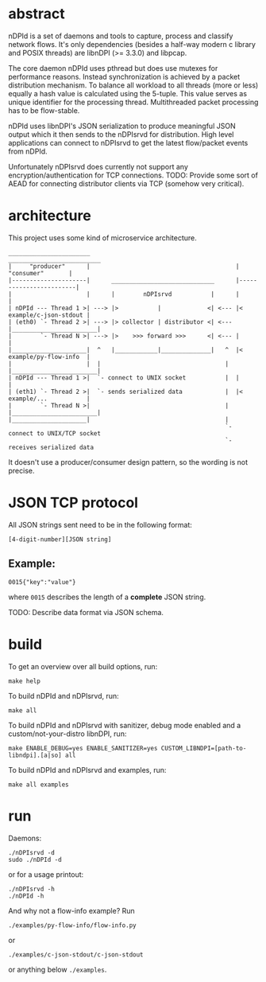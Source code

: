 # abstract

nDPId is a set of daemons and tools to capture, process and classify network flows.
It's only dependencies (besides a half-way modern c library and POSIX threads) are libnDPI (>= 3.3.0) and libpcap.

The core daemon nDPId uses pthread but does use mutexes for performance reasons.
Instead synchronization is achieved by a packet distribution mechanism.
To balance all workload to all threads (more or less) equally a hash value is calculated using the 5-tuple.
This value serves as unique identifier for the processing thread. Multithreaded packet processing has to be flow-stable.

nDPId uses libnDPI's JSON serialization to produce meaningful JSON output which it then sends to the nDPIsrvd for distribution.
High level applications can connect to nDPIsrvd to get the latest flow/packet events from nDPId.

Unfortunately nDPIsrvd does currently not support any encryption/authentication for TCP connections.
TODO: Provide some sort of AEAD for connecting distributor clients via TCP (somehow very critical).

# architecture

This project uses some kind of microservice architecture.

```text
_______________________                                         __________________________
|     "producer"      |                                         |       "consumer"       |
|---------------------|      _____________________________      |------------------------|
|                     |      |        nDPIsrvd           |      |                        |
| nDPId --- Thread 1 >| ---> |>           |             <| <--- |< example/c-json-stdout |
| (eth0) `- Thread 2 >| ---> |> collector | distributor <| <--- |________________________|
|        `- Thread N >| ---> |>    >>> forward >>>      <| <--- |                        |
|_____________________|  ^   |____________|______________|   ^  |< example/py-flow-info  |
|                     |  |                                   |  |________________________|
| nDPId --- Thread 1 >|  `- connect to UNIX socket           |  |                        |
| (eth1) `- Thread 2 >|  `- sends serialized data            |  |< example/...           |
|        `- Thread N >|                                      |  |________________________|
|_____________________|                                      |                            
                                                             `- connect to UNIX/TCP socket
                                                             `- receives serialized data  
```

It doesn't use a producer/consumer design pattern, so the wording is not precise.

# JSON TCP protocol

All JSON strings sent need to be in the following format:
```text
[4-digit-number][JSON string]
```

## Example:

```text
0015{"key":"value"}
```
where `0015` describes the length of a **complete** JSON string.

TODO: Describe data format via JSON schema.

# build

To get an overview over all build options, run:
```shell
make help
```

To build nDPId and nDPIsrvd, run:
```shell
make all
```

To build nDPId and nDPIsrvd with sanitizer, debug mode enabled and a custom/not-your-distro libnDPI, run:
```shell
make ENABLE_DEBUG=yes ENABLE_SANITIZER=yes CUSTOM_LIBNDPI=[path-to-libndpi].[a|so] all
```

To build nDPId and nDPIsrvd and examples, run:
```shell
make all examples
```

# run

Daemons:
```shell
./nDPIsrvd -d
sudo ./nDPId -d
```

or for a usage printout:
```shell
./nDPIsrvd -h
./nDPId -h
```

And why not a flow-info example?
Run
```shell
./examples/py-flow-info/flow-info.py
```

or
```shell
./examples/c-json-stdout/c-json-stdout
```

or anything below `./examples`.

